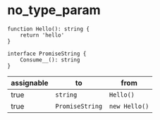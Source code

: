 # no_type_param

```dexscript
function Hello(): string {
    return 'hello'
}
```

```dexscript
interface PromiseString {
    Consume__(): string
}
```

| assignable | to           | from         |
| ---------- | ------------ | ------------ |
| true       | `string`   | `Hello()`      |
| true       | `PromiseString`   | `new Hello()`      |

